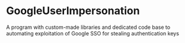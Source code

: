 # GoogleUserImpersonation
A program with custom-made libraries and dedicated code base to automating exploitation of Google SSO for stealing authentication keys
